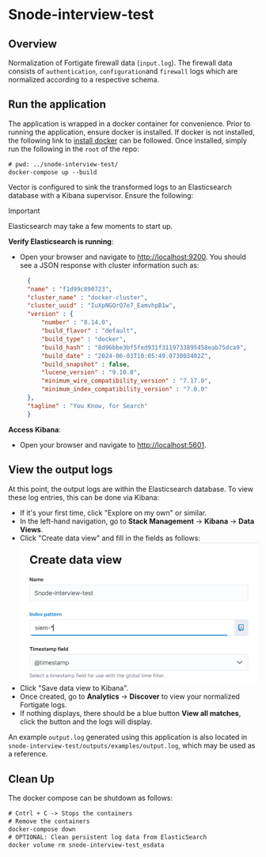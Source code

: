# Snode-interview-test

## Overview
Normalization of Fortigate firewall data (`input.log`). The firewall data
consists of `authentication`, `configuration`and `firewall` logs which are
normalized according to a respective schema.

## Run the application
The application is wrapped in a docker container for convenience. Prior to
running the application, ensure docker is installed. If docker is not installed,
the following link to [install docker](https://docs.docker.com/engine/install/)
can be followed. Once installed, simply run the following in the `root` of the
repo:

```shell
# pwd: ../snode-interview-test/
docker-compose up --build
```

Vector is configured to sink the transformed logs to an Elasticsearch database
with a Kibana supervisor. Ensure the following:

> [!IMPORTANT]
> Elasticsearch may take a few moments to start up.

**Verify Elasticsearch is running**:
- Open your browser and navigate to [http://localhost:9200](http://localhost:9200).
  You should see a JSON response with cluster information such as:
  ```json
    {
    "name" : "f1d99c890723",
    "cluster_name" : "docker-cluster",
    "cluster_uuid" : "IuXpNGQrQ7e7_EamvhpB1w",
    "version" : {
        "number" : "8.14.0",
        "build_flavor" : "default",
        "build_type" : "docker",
        "build_hash" : "8d96bbe3bf5fed931f3119733895458eab75dca9",
        "build_date" : "2024-06-03T10:05:49.073003402Z",
        "build_snapshot" : false,
        "lucene_version" : "9.10.0",
        "minimum_wire_compatibility_version" : "7.17.0",
        "minimum_index_compatibility_version" : "7.0.0"
    },
    "tagline" : "You Know, for Search"
    }
  ```
**Access Kibana**:
- Open your browser and navigate to [http://localhost:5601](http://localhost:5601).

## View the output logs
At this point, the output logs are within the Elasticsearch database. To view
these log entries, this can be done via Kibana:

* If it's your first time, click "Explore on my own" or similar.
* In the left-hand navigation, go to **Stack Management** -> **Kibana**
-> **Data Views**.
* Click "Create data view" and fill in the fields as follows:
    ![Create data view](images/create-data-view.png)
* Click "Save data view to Kibana".
* Once created, go to **Analytics** -> **Discover** to view your normalized
  Fortigate logs.
* If nothing displays, there should be a blue button **View all matches**, click
  the button and the logs will display.

An example `output.log` generated using this application is also located in
`snode-interview-test/outputs/examples/output.log`, which may be used as a
reference.

## Clean Up
The docker compose can be shutdown as follows:

```shell
# Cntrl + C -> Stops the containers
# Remove the containers
docker-compose down
# OPTIONAL: Clean persistent log data from ElasticSearch
docker volume rm snode-interview-test_esdata
```
